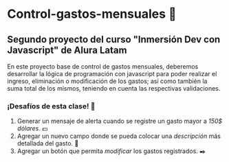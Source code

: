 # Control-gastos-mensuales :memo:
## Segundo proyecto del curso "Inmersión Dev con Javascript" de Alura Latam

En este proyecto base de control de gastos mensuales, deberemos desarrollar la lógica de programación con javascript para poder realizar el ingreso, eliminación o modificación de los gastos; así como también la suma total de los mismos, teniendo en cuenta las respectivas validaciones.

### **¡Desafíos de esta clase!** :muscle:
1. Generar un mensaje de alerta cuando se registre un gasto mayor a *150$ dólares*. :dollar:
2. Agregar un nuevo campo donde se pueda colocar una *descripción* más detallada del gasto. :page_with_curl:
3. Agregar un botón que permita *modificar* los gastos registrados. :black_nib:
